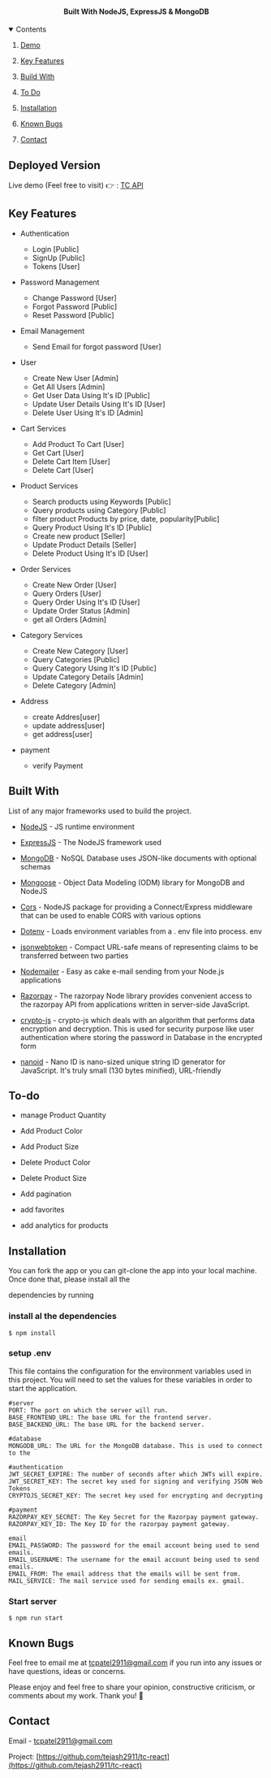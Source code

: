 <!-- PROJECT LOGO -->

<h4  align="center">Built With NodeJS, ExpressJS & MongoDB</h4>

<!-- TABLE OF CONTENTS -->

<details  open="open">

<summary>Contents</summary>

<ol>

<li>

<a  href="#deployed-version">Demo</a>

</li>

<li>

<a  href="#key-features">Key Features</a>

</li>

<li>
    <a href="#build-with">Build With</a>
</li>

<li>

<a  href="#to-do">To Do</a>

</li>

<li>

<a  href="#installation">Installation</a>

</li>

<li>

<a  href="#known-bugs">Known Bugs</a>

</li>
<li>

<a  href="#contact">Contact</a>

</li>

</ol>

</details>

## Deployed Version

Live demo (Feel free to visit) 👉 : <a  href="https://tc.onrender.com">TC API</a>

## Key Features

- Authentication

  - Login [Public]
  - SignUp [Public]
  - Tokens [User]

- Password Management

  - Change Password [User]
  - Forgot Password [Public]
  - Reset Password [Public]

- Email Management

  - Send Email for forgot password [User]

- User

  - Create New User [Admin]
  - Get All Users [Admin]
  - Get User Data Using It's ID [Public]
  - Update User Details Using It's ID [User]
  - Delete User Using It's ID [Admin]

- Cart Services

  - Add Product To Cart [User]
  - Get Cart [User]
  - Delete Cart Item [User]
  - Delete Cart [User]

- Product Services

  - Search products using Keywords [Public]
  - Query products using Category [Public]
  - filter product Products by price, date, popularity[Public]
  - Query Product Using It's ID [Public]
  - Create new product [Seller]
  - Update Product Details [Seller]
  - Delete Product Using It's ID [User]

- Order Services

  - Create New Order [User]
  - Query Orders [User]
  - Query Order Using It's ID [User]
  - Update Order Status [Admin]
  - get all Orders [Admin]

- Category Services
  - Create New Category [User]
  - Query Categories [Public]
  - Query Category Using It's ID [Public]
  - Update Category Details [Admin]
  - Delete Category [Admin]
- Address
  - create Addres[user]
  - update address[user]
  - get address[user]
- payment
  - verify Payment

## Built With

List of any major frameworks used to build the project.

- [NodeJS](https://nodejs.org/) - JS runtime environment

- [ExpressJS](https://expressjs.com/) - The NodeJS framework used

- [MongoDB](https://www.mongodb.com/) - NoSQL Database uses JSON-like documents with optional schemas

- [Mongoose](https://mongoosejs.com/) - Object Data Modeling (ODM) library for MongoDB and NodeJS

- [Cors](https://www.npmjs.com/package/cors) - NodeJS package for providing a Connect/Express middleware that can be used to enable CORS with various options

- [Dotenv](https://www.npmjs.com/package/dotenv) - Loads environment variables from a . env file into process. env

- [jsonwebtoken](https://jwt.io/) - Compact URL-safe means of representing claims to be transferred between two parties

- [Nodemailer](https://www.npmjs.com/package/nodemailer) - Easy as cake e-mail sending from your Node.js applications

- [Razorpay](https://www.npmjs.com/package/razorpay) - The razorpay Node library provides convenient access to the razorpay API from applications written in server-side JavaScript.

- [crypto-js](https://www.npmjs.com/package/crypto-js) - crypto-js which deals with an algorithm that performs data encryption and decryption. This is used for security purpose like user authentication where storing the password in Database in the encrypted form

- [nanoid]() - Nano ID is nano-sized unique string ID generator for JavaScript. It's truly small (130 bytes minified), URL-friendly

## To-do

- manage Product Quantity

- Add Product Color

- Add Product Size

- Delete Product Color

- Delete Product Size

- Add pagination

- add favorites

- add analytics for products

## Installation

You can fork the app or you can git-clone the app into your local machine. Once done that, please install all the

dependencies by running

### install al the dependencies

```
$ npm install
```

### setup .env

This file contains the configuration for the environment variables used in this project. You will need to set the values for these variables in order to start the application.

```
#server
PORT: The port on which the server will run.
BASE_FRONTEND_URL: The base URL for the frontend server.
BASE_BACKEND_URL: The base URL for the backend server.

#database
MONGODB_URL: The URL for the MongoDB database. This is used to connect to the

#authentication
JWT_SECRET_EXPIRE: The number of seconds after which JWTs will expire.
JWT_SECRET_KEY: The secret key used for signing and verifying JSON Web Tokens
CRYPTOJS_SECRET_KEY: The secret key used for encrypting and decrypting

#payment
RAZORPAY_KEY_SECRET: The Key Secret for the Razorpay payment gateway.
RAZORPAY_KEY_ID: The Key ID for the razorpay payment gateway.

email
EMAIL_PASSWORD: The password for the email account being used to send emails.
EMAIL_USERNAME: The username for the email account being used to send emails.
EMAIL_FROM: The email address that the emails will be sent from.
MAIL_SERVICE: The mail service used for sending emails ex. gmail.
```

### Start server

```
$ npm run start
```

## Known Bugs

Feel free to email me at tcpatel2911@gmail.com if you run into any issues or have questions, ideas or concerns.

Please enjoy and feel free to share your opinion, constructive criticism, or comments about my work. Thank you! 🙂

## Contact

Email - [tcpatel2911@gmail.com]()

Project: [https://github.com/tejash2911/tc-react](https://github.com/tejash2911/tc-react)

